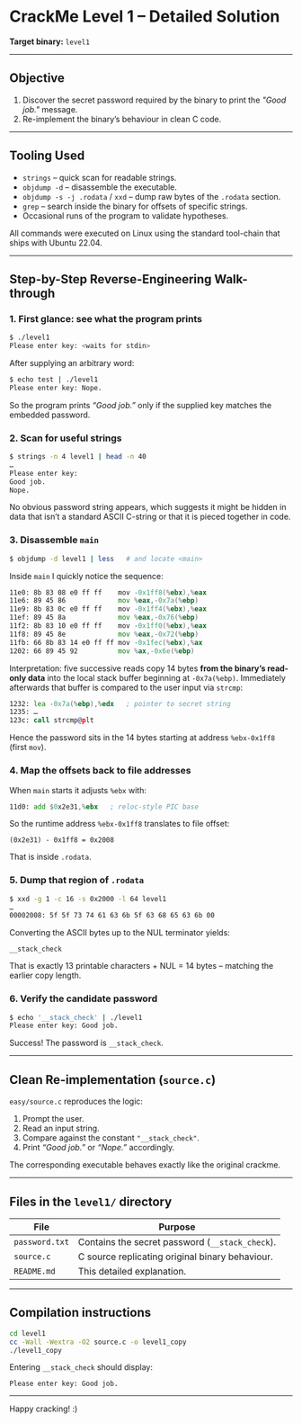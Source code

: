 # CrackMe Level 1 – Detailed Solution

**Target binary:** `level1`

---

## Objective
1. Discover the secret password required by the binary to print the _"Good job."_ message.
2. Re-implement the binary’s behaviour in clean C code.

---

## Tooling Used
* `strings` – quick scan for readable strings.
* `objdump -d` – disassemble the executable.
* `objdump -s -j .rodata` / `xxd` – dump raw bytes of the `.rodata` section.
* `grep` – search inside the binary for offsets of specific strings.
* Occasional runs of the program to validate hypotheses.

All commands were executed on Linux using the standard tool-chain that ships with Ubuntu 22.04.

---

## Step-by-Step Reverse-Engineering Walk-through

### 1. First glance: see what the program prints
```bash
$ ./level1
Please enter key: <waits for stdin>
```
After supplying an arbitrary word:
```bash
$ echo test | ./level1
Please enter key: Nope.
```
So the program prints _“Good job.”_ only if the supplied key matches the embedded password.

### 2. Scan for useful strings
```bash
$ strings -n 4 level1 | head -n 40
…
Please enter key:
Good job.
Nope.
```
No obvious password string appears, which suggests it might be hidden in data that isn’t a standard ASCII C-string or that it is pieced together in code.

### 3. Disassemble `main`
```bash
$ objdump -d level1 | less   # and locate <main>
```
Inside `main` I quickly notice the sequence:
```asm
11e0: 8b 83 08 e0 ff ff    mov -0x1ff8(%ebx),%eax
11e6: 89 45 86             mov %eax,-0x7a(%ebp)
11e9: 8b 83 0c e0 ff ff    mov -0x1ff4(%ebx),%eax
11ef: 89 45 8a             mov %eax,-0x76(%ebp)
11f2: 8b 83 10 e0 ff ff    mov -0x1ff0(%ebx),%eax
11f8: 89 45 8e             mov %eax,-0x72(%ebp)
11fb: 66 8b 83 14 e0 ff ff mov -0x1fec(%ebx),%ax
1202: 66 89 45 92          mov %ax,-0x6e(%ebp)
```
Interpretation: five successive reads copy 14 bytes **from the binary’s read-only data** into the local stack buffer beginning at `-0x7a(%ebp)`. Immediately afterwards that buffer is compared to the user input via `strcmp`:
```asm
1232: lea -0x7a(%ebp),%edx   ; pointer to secret string
1235: …
123c: call strcmp@plt
```
Hence the password sits in the 14 bytes starting at address `%ebx-0x1ff8` (first `mov`).

### 4. Map the offsets back to file addresses
When `main` starts it adjusts `%ebx` with:
```asm
11d0: add $0x2e31,%ebx   ; reloc-style PIC base
```
So the runtime address `%ebx-0x1ff8` translates to file offset:
```
(0x2e31) - 0x1ff8 = 0x2008
```
That is inside `.rodata`.

### 5. Dump that region of `.rodata`
```bash
$ xxd -g 1 -c 16 -s 0x2000 -l 64 level1
…
00002008: 5f 5f 73 74 61 63 6b 5f 63 68 65 63 6b 00
```
Converting the ASCII bytes up to the NUL terminator yields:
```
__stack_check
```
That is exactly 13 printable characters + NUL = 14 bytes – matching the earlier copy length.

### 6. Verify the candidate password
```bash
$ echo '__stack_check' | ./level1
Please enter key: Good job.
```
Success! The password is `__stack_check`.

---

## Clean Re-implementation (`source.c`)
`easy/source.c` reproduces the logic:
1. Prompt the user.
2. Read an input string.
3. Compare against the constant `"__stack_check"`.
4. Print _“Good job.”_ or _“Nope.”_ accordingly.

The corresponding executable behaves exactly like the original crackme.

---

## Files in the `level1/` directory
| File | Purpose |
|------|---------|
| `password.txt` | Contains the secret password (`__stack_check`). |
| `source.c` | C source replicating original binary behaviour. |
| `README.md` | This detailed explanation. |

---

## Compilation instructions
```bash
cd level1
cc -Wall -Wextra -O2 source.c -o level1_copy
./level1_copy
```

Entering `__stack_check` should display:
```
Please enter key: Good job.
```

---

Happy cracking! :) 